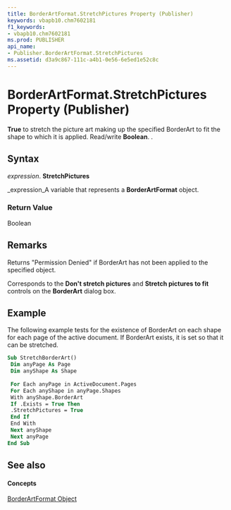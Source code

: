 ```yaml
---
title: BorderArtFormat.StretchPictures Property (Publisher)
keywords: vbapb10.chm7602181
f1_keywords:
- vbapb10.chm7602181
ms.prod: PUBLISHER
api_name:
- Publisher.BorderArtFormat.StretchPictures
ms.assetid: d3a9c867-111c-a4b1-0e56-6e5ed1e52c8c
---
```



# BorderArtFormat.StretchPictures Property (Publisher)

 **True** to stretch the picture art making up the specified BorderArt to fit the shape to which it is applied. Read/write **Boolean**. .


## Syntax

 _expression_. **StretchPictures**

 _expression_A variable that represents a  **BorderArtFormat** object.


### Return Value

Boolean


## Remarks

Returns "Permission Denied" if BorderArt has not been applied to the specified object.

Corresponds to the  **Don't stretch pictures** and **Stretch pictures to fit** controls on the **BorderArt** dialog box.


## Example

The following example tests for the existence of BorderArt on each shape for each page of the active document. If BorderArt exists, it is set so that it can be stretched.


```vb
Sub StretchBorderArt() 
 Dim anyPage As Page 
 Dim anyShape As Shape 
 
 For Each anyPage in ActiveDocument.Pages 
 For Each anyShape in anyPage.Shapes 
 With anyShape.BorderArt 
 If .Exists = True Then 
 .StretchPictures = True 
 End If 
 End With 
 Next anyShape 
 Next anyPage 
End Sub
```


## See also


#### Concepts


 [BorderArtFormat Object](borderartformat-object-publisher.md)

